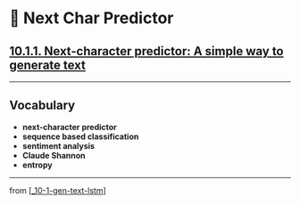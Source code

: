 # 🦋 Next Char Predictor

## [**10.1.1.** Next-character predictor: A simple way to generate text]()

---

## **Vocabulary**

- **next-character predictor**
- **sequence based classification**
- **sentiment analysis**
- **Claude Shannon**
- **entropy**

---

from [[_10-1-gen-text-lstm]]

[//begin]: # "Autogenerated link references for markdown compatibility"
[_10-1-gen-text-lstm]: _10-1-gen-text-lstm.md "🦋 Gen Text LSTM"
[//end]: # "Autogenerated link references"
